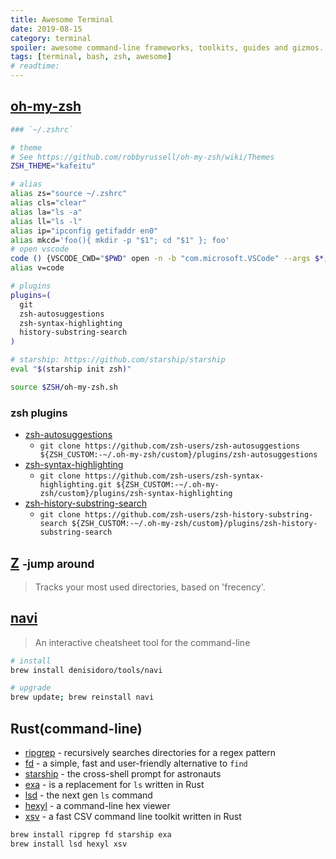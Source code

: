 ```yaml
---
title: Awesome Terminal
date: 2019-08-15
category: terminal
spoiler: awesome command-line frameworks, toolkits, guides and gizmos.
tags: [terminal, bash, zsh, awesome]
# readtime:
---
```


## [oh-my-zsh](https://github.com/robbyrussell/oh-my-zsh)

```bash
### `~/.zshrc`

# theme
# See https://github.com/robbyrussell/oh-my-zsh/wiki/Themes
ZSH_THEME="kafeitu"

# alias
alias zs="source ~/.zshrc"
alias cls="clear"
alias la="ls -a"
alias ll="ls -l"
alias ip="ipconfig getifaddr en0"
alias mkcd='foo(){ mkdir -p "$1"; cd "$1" }; foo'
# open vscode
code () {VSCODE_CWD="$PWD" open -n -b "com.microsoft.VSCode" --args $*;}
alias v=code

# plugins
plugins=(
  git
  zsh-autosuggestions
  zsh-syntax-highlighting
  history-substring-search
)

# starship: https://github.com/starship/starship
eval "$(starship init zsh)"

source $ZSH/oh-my-zsh.sh
```

### zsh plugins

* [zsh-autosuggestions](https://github.com/zsh-users/zsh-autosuggestions)
  * `git clone https://github.com/zsh-users/zsh-autosuggestions ${ZSH_CUSTOM:-~/.oh-my-zsh/custom}/plugins/zsh-autosuggestions`
* [zsh-syntax-highlighting](https://github.com/zsh-users/zsh-syntax-highlighting)
  * `git clone https://github.com/zsh-users/zsh-syntax-highlighting.git ${ZSH_CUSTOM:-~/.oh-my-zsh/custom}/plugins/zsh-syntax-highlighting`
* [zsh-history-substring-search](https://github.com/zsh-users/zsh-history-substring-search)
  * `git clone https://github.com/zsh-users/zsh-history-substring-search ${ZSH_CUSTOM:-~/.oh-my-zsh/custom}/plugins/zsh-history-substring-search`

## [Z](https://github.com/rupa/z) <small>-jump around</small>

> Tracks your most used directories, based on 'frecency'.

## [navi](https://github.com/denisidoro/navi)

> An interactive cheatsheet tool for the command-line

```bash
# install
brew install denisidoro/tools/navi

# upgrade
brew update; brew reinstall navi
```

<!-- <video src="./cmd-use.mp4" style="max-width: 640px" controls="controls" loop autoplay></video> -->

## Rust(command-line)

* [ripgrep](https://github.com/BurntSushi/ripgrep) - recursively searches directories for a regex pattern
* [fd](https://github.com/sharkdp/fd) - a simple, fast and user-friendly alternative to `find`
* [starship](https://github.com/starship/starship) - the cross-shell prompt for astronauts
* [exa](https://github.com/ogham/exa) - is a replacement for `ls` written in Rust
* [lsd](https://github.com/Peltoche/lsd) - the next gen `ls` command
* [hexyl](https://github.com/sharkdp/hexyl) - a command-line hex viewer
* [xsv](https://github.com/BurntSushi/xsv) - a fast CSV command line toolkit written in Rust

```bash
brew install ripgrep fd starship exa
brew install lsd hexyl xsv
```
